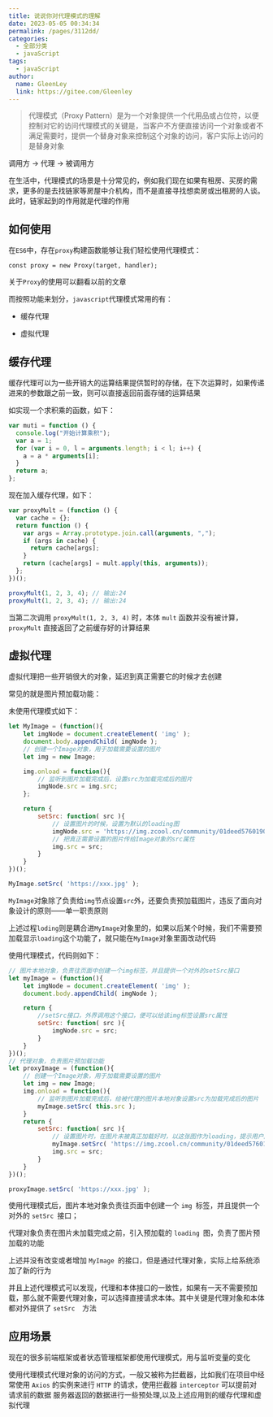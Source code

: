 ```yaml
---
title: 说说你对代理模式的理解
date: 2023-05-05 00:34:34
permalink: /pages/3112dd/
categories: 
  - 全部分类
  - javaScript
tags: 
  - javaScript
author: 
  name: GleenLey
  link: https://gitee.com/Gleenley
---
```


>  代理模式（Proxy Pattern）是为一个对象提供一个代用品或占位符，以便控制对它的访问代理模式的关键是，当客户不方便直接访问一个对象或者不满足需要时，提供一个替身对象来控制这个对象的访问，客户实际上访问的是替身对象

<!-- more -->

调用方 ->  代理  ->  被调用方

在生活中，代理模式的场景是十分常见的，例如我们现在如果有租房、买房的需求，更多的是去找链家等房屋中介机构，而不是直接寻找想卖房或出租房的人谈。此时，链家起到的作用就是代理的作用

如何使用
------

在```ES6```中，存在```proxy```构建函数能够让我们轻松使用代理模式：
```
const proxy = new Proxy(target, handler);
```

关于```Proxy```的使用可以翻看以前的文章

而按照功能来划分，```javascript```代理模式常用的有：

+ 缓存代理

+ 虚拟代理

缓存代理
------

缓存代理可以为一些开销大的运算结果提供暂时的存储，在下次运算时，如果传递进来的参数跟之前一致，则可以直接返回前面存储的运算结果

如实现一个求积乘的函数，如下：
```js
var muti = function () {
  console.log("开始计算乘积");
  var a = 1;
  for (var i = 0, l = arguments.length; i < l; i++) {
    a = a * arguments[i];
  }
  return a;
};
```


现在加入缓存代理，如下：
```js
var proxyMult = (function () {
  var cache = {};
  return function () {
    var args = Array.prototype.join.call(arguments, ",");
    if (args in cache) {
      return cache[args];
    }
    return (cache[args] = mult.apply(this, arguments));
  };
})();

proxyMult(1, 2, 3, 4); // 输出:24
proxyMult(1, 2, 3, 4); // 输出:24
```
当第二次调用 ```proxyMult(1, 2, 3, 4)``` 时，本体 ```mult``` 函数并没有被计算，```proxyMult``` 直接返回了之前缓存好的计算结果

虚拟代理
------
虚拟代理把一些开销很大的对象，延迟到真正需要它的时候才去创建

常见的就是图片预加载功能：

未使用代理模式如下：
```js
let MyImage = (function(){
    let imgNode = document.createElement( 'img' );
    document.body.appendChild( imgNode );
    // 创建一个Image对象，用于加载需要设置的图片
    let img = new Image;

    img.onload = function(){
        // 监听到图片加载完成后，设置src为加载完成后的图片
        imgNode.src = img.src;
    };

    return {
        setSrc: function( src ){
            // 设置图片的时候，设置为默认的loading图
            imgNode.src = 'https://img.zcool.cn/community/01deed576019060000018c1bd2352d.gif';
            // 把真正需要设置的图片传给Image对象的src属性
            img.src = src;
        }
    }
})();

MyImage.setSrc( 'https://xxx.jpg' );
```
```MyImage```对象除了负责给```img```节点设置```src```外，还要负责预加载图片，违反了面向对象设计的原则——单一职责原则

上述过程```loding```则是耦合进```MyImage```对象里的，如果以后某个时候，我们不需要预加载显示```loading```这个功能了，就只能在```MyImage```对象里面改动代码

使用代理模式，代码则如下：
```js
// 图片本地对象，负责往页面中创建一个img标签，并且提供一个对外的setSrc接口
let myImage = (function(){
    let imgNode = document.createElement( 'img' );
    document.body.appendChild( imgNode );

    return {
        //setSrc接口，外界调用这个接口，便可以给该img标签设置src属性
        setSrc: function( src ){
            imgNode.src = src;
        }
    }
})();
// 代理对象，负责图片预加载功能
let proxyImage = (function(){
    // 创建一个Image对象，用于加载需要设置的图片
    let img = new Image;
    img.onload = function(){
        // 监听到图片加载完成后，给被代理的图片本地对象设置src为加载完成后的图片
        myImage.setSrc( this.src );
    }
    return {
        setSrc: function( src ){
            // 设置图片时，在图片未被真正加载好时，以这张图作为loading，提示用户图片正在加载
            myImage.setSrc( 'https://img.zcool.cn/community/01deed576019060000018c1bd2352d.gif' );
            img.src = src;
        }
    }
})();

proxyImage.setSrc( 'https://xxx.jpg' );

 ```


使用代理模式后，图片本地对象负责往页面中创建一个 ```img ```标签，并且提供一个对外的 ```setSrc ```接口；

代理对象负责在图片未加载完成之前，引入预加载的 ```loading ```图，负责了图片预加载的功能

上述并没有改变或者增加 ```MyImage ```的接口，但是通过代理对象，实际上给系统添加了新的行为

并且上述代理模式可以发现，代理和本体接口的一致性，如果有一天不需要预加载，那么就不需要代理对象，可以选择直接请求本体。其中关键是代理对象和本体都对外提供了  ```setSrc  ```方法

应用场景
------
现在的很多前端框架或者状态管理框架都使用代理模式，用与监听变量的变化

使用代理模式代理对象的访问的方式，一般又被称为拦截器，比如我们在项目中经常使用 ```Axios``` 的实例来进行 ```HTTP``` 的请求，使用拦截器 ```interceptor``` 可以提前对 请求前的数据 服务器返回的数据进行一些预处理,以及上述应用到的缓存代理和虚拟代理